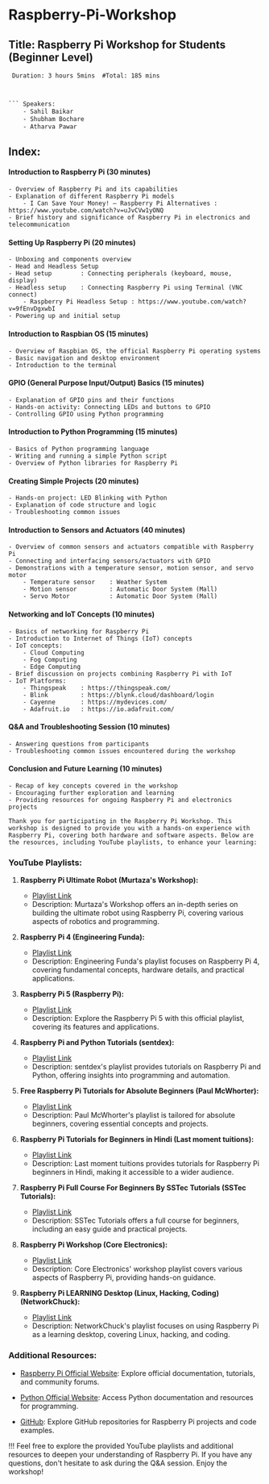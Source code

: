 # Raspberry-Pi-Workshop

## Title: Raspberry Pi Workshop for Students (Beginner Level)

``` Duration: 3 hours 5mins  #Total: 185 mins```

```2 hrs:


``` Speakers:
    - Sahil Baikar 
    - Shubham Bochare 
    - Atharva Pawar 
```

## Index:

#### Introduction to Raspberry Pi (30 minutes)

    - Overview of Raspberry Pi and its capabilities
    - Explanation of different Raspberry Pi models
        - I Can Save Your Money! – Raspberry Pi Alternatives : https://www.youtube.com/watch?v=uJvCVw1yONQ
    - Brief history and significance of Raspberry Pi in electronics and telecommunication

#### Setting Up Raspberry Pi (20 minutes)

    - Unboxing and components overview
    - Head and Headless Setup
    - Head setup        : Connecting peripherals (keyboard, mouse, display)
    - Headless setup    : Connecting Raspberry Pi using Terminal (VNC connect)
        - Raspberry Pi Headless Setup : https://www.youtube.com/watch?v=9fEnvDgxwbI
    - Powering up and initial setup

#### Introduction to Raspbian OS (15 minutes)

    - Overview of Raspbian OS, the official Raspberry Pi operating systems
    - Basic navigation and desktop environment
    - Introduction to the terminal

#### GPIO (General Purpose Input/Output) Basics (15 minutes)

    - Explanation of GPIO pins and their functions
    - Hands-on activity: Connecting LEDs and buttons to GPIO
    - Controlling GPIO using Python programming

#### Introduction to Python Programming (15 minutes)

    - Basics of Python programming language
    - Writing and running a simple Python script
    - Overview of Python libraries for Raspberry Pi

#### Creating Simple Projects (20 minutes)

    - Hands-on project: LED Blinking with Python
    - Explanation of code structure and logic
    - Troubleshooting common issues

#### Introduction to Sensors and Actuators (40 minutes)

    - Overview of common sensors and actuators compatible with Raspberry Pi
    - Connecting and interfacing sensors/actuators with GPIO
    - Demonstrations with a temperature sensor, motion sensor, and servo motor
        - Temperature sensor    : Weather System 
        - Motion sensor         : Automatic Door System (Mall) 
        - Servo Motor           : Automatic Door System (Mall) 

#### Networking and IoT Concepts (10 minutes)

    - Basics of networking for Raspberry Pi
    - Introduction to Internet of Things (IoT) concepts
    - IoT concepts:
        - Cloud Computing
        - Fog Computing
        - Edge Computing
    - Brief discussion on projects combining Raspberry Pi with IoT
    - IoT Platforms:
        - Thingspeak    : https://thingspeak.com/
        - Blink         : https://blynk.cloud/dashboard/login
        - Cayenne       : https://mydevices.com/
        - Adafruit.io   : https://io.adafruit.com/

#### Q&A and Troubleshooting Session (10 minutes)

    - Answering questions from participants
    - Troubleshooting common issues encountered during the workshop

#### Conclusion and Future Learning (10 minutes)

    - Recap of key concepts covered in the workshop
    - Encouraging further exploration and learning
    - Providing resources for ongoing Raspberry Pi and electronics projects


```Thank you for participating in the Raspberry Pi Workshop. This workshop is designed to provide you with a hands-on experience with Raspberry Pi, covering both hardware and software aspects. Below are the resources, including YouTube playlists, to enhance your learning:```


### YouTube Playlists:

1. **Raspberry Pi Ultimate Robot (Murtaza's Workshop):**
   - [Playlist Link](https://www.youtube.com/watch?v=B_8ZcPeaxcc&list=PLMoSUbG1Q_r-So6ocbQhMFM8vIByvnRWG)
   - Description: Murtaza's Workshop offers an in-depth series on building the ultimate robot using Raspberry Pi, covering various aspects of robotics and programming.

2. **Raspberry Pi 4 (Engineering Funda):**
   - [Playlist Link](https://www.youtube.com/watch?v=oq4ICpzMfKw&list=PLgwJf8NK-2e4Gu0KsJvd-96lNf6xGWRRU)
   - Description: Engineering Funda's playlist focuses on Raspberry Pi 4, covering fundamental concepts, hardware details, and practical applications.

3. **Raspberry Pi 5 (Raspberry Pi):**
   - [Playlist Link](https://www.youtube.com/watch?v=yul4gq_LrOI&list=PLcd1Q0-YkB1etlhx2HuqcQuQ2D3QDyRB9)
   - Description: Explore the Raspberry Pi 5 with this official playlist, covering its features and applications.

4. **Raspberry Pi and Python Tutorials (sentdex):**
   - [Playlist Link](https://www.youtube.com/watch?v=RpseX2ylEuw&list=PLQVvvaa0QuDesV8WWHLLXW_avmTzHmJLv)
   - Description: sentdex's playlist provides tutorials on Raspberry Pi and Python, offering insights into programming and automation.

5. **Free Raspberry Pi Tutorials for Absolute Beginners (Paul McWhorter):**
   - [Playlist Link](https://www.youtube.com/watch?v=1WDagiA8fdU&list=PLGs0VKk2DiYxdMjCJmcP6jt4Yw6OHK85O)
   - Description: Paul McWhorter's playlist is tailored for absolute beginners, covering essential concepts and projects.

6. **Raspberry Pi Tutorials for Beginners in Hindi (Last moment tuitions):**
   - [Playlist Link](https://www.youtube.com/watch?v=QdEmocDjIko&list=PL0s3O6GgLL5cteXH7CJK7kc2Ar5wR7M81)
   - Description: Last moment tuitions provides tutorials for Raspberry Pi beginners in Hindi, making it accessible to a wider audience.

7. **Raspberry Pi Full Course For Beginners By SSTec Tutorials (SSTec Tutorials):**
   - [Playlist Link](https://www.youtube.com/watch?v=fCPM5072YPA&list=PLoAx5AQlvczXOJcyb9wC11DGYfTyGnX1u)
   - Description: SSTec Tutorials offers a full course for beginners, including an easy guide and practical projects.

8. **Raspberry Pi Workshop (Core Electronics):**
   - [Playlist Link](https://www.youtube.com/watch?v=xiR14tSfc-U&list=PLPK2l9Knytg67nkvpnnl81ossAHfOgmqU)
   - Description: Core Electronics' workshop playlist covers various aspects of Raspberry Pi, providing hands-on guidance.

9. **Raspberry Pi LEARNING Desktop (Linux, Hacking, Coding) (NetworkChuck):**
   - [Playlist Link](https://www.youtube.com/watch?v=vbaJcRxASo0&list=PLIhvC56v63IJzZZpe4SLlzWIWRnxUU5lD)
   - Description: NetworkChuck's playlist focuses on using Raspberry Pi as a learning desktop, covering Linux, hacking, and coding.


### Additional Resources:

- [Raspberry Pi Official Website](https://www.raspberrypi.org/): Explore official documentation, tutorials, and community forums.

- [Python Official Website](https://www.python.org/): Access Python documentation and resources for programming.

- [GitHub](https://github.com/AtharvaPawar456/Raspberry-Pi-Workshop): Explore GitHub repositories for Raspberry Pi projects and code examples.

!!! Feel free to explore the provided YouTube playlists and additional resources to deepen your understanding of Raspberry Pi. If you have any questions, don't hesitate to ask during the Q&A session. Enjoy the workshop!